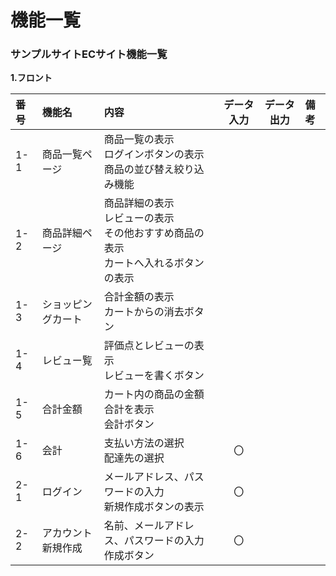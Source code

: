 # 機能一覧 

### サンプルサイトECサイト機能一覧 

**1.フロント** 

  

|番号|機能名|内容|データ入力|データ出力|備考| 
|:---|:---|:---|:---:|:---:|:---| 
|1-1|商品一覧ページ|商品一覧の表示<br>ログインボタンの表示<br>商品の並び替え絞り込み機能|||| 
|1-2|商品詳細ページ|商品詳細の表示<br>レビューの表示<br>その他おすすめ商品の表示<br>カートへ入れるボタンの表示|||| 
|1-3|ショッピングカート|合計金額の表示<br>カートからの消去ボタン|||| 
|1-4|レビュー覧|評価点とレビューの表示<br>レビューを書くボタン|||| 
|1-5|合計金額|カート内の商品の金額合計を表示<br>会計ボタン|||| 
|1-6|会計|支払い方法の選択<br>配達先の選択|〇||| 
|2-1|ログイン|メールアドレス、パスワードの入力<br>新規作成ボタンの表示|〇||| 
|2-2|アカウント新規作成|名前、メールアドレス、パスワードの入力<br>作成ボタン|〇|||  
